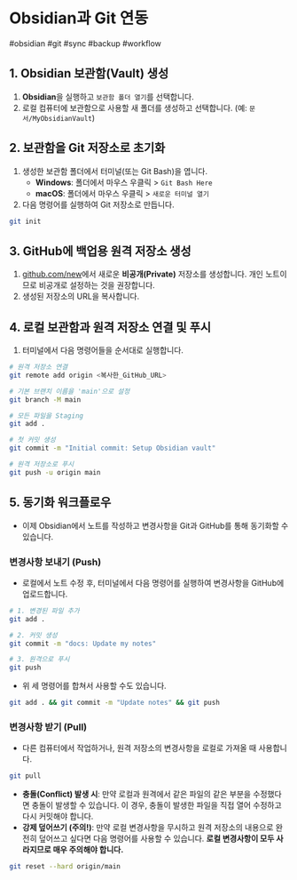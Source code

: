 # Obsidian과 Git 연동

#obsidian #git #sync #backup #workflow

## 1. Obsidian 보관함(Vault) 생성

1.  **Obsidian**을 실행하고 `보관함 폴더 열기`를 선택합니다.
2.  로컬 컴퓨터에 보관함으로 사용할 새 폴더를 생성하고 선택합니다. (예: `문서/MyObsidianVault`)

## 2. 보관함을 Git 저장소로 초기화

1.  생성한 보관함 폴더에서 터미널(또는 Git Bash)을 엽니다.
    - **Windows**: 폴더에서 마우스 우클릭 > `Git Bash Here`
    - **macOS**: 폴더에서 마우스 우클릭 > `새로운 터미널 열기`
2.  다음 명령어를 실행하여 Git 저장소로 만듭니다.

```bash
git init
```

## 3. GitHub에 백업용 원격 저장소 생성

1.  [github.com/new](https://github.com/new)에서 새로운 **비공개(Private)** 저장소를 생성합니다. 개인 노트이므로 비공개로 설정하는 것을 권장합니다.
2.  생성된 저장소의 URL을 복사합니다.

## 4. 로컬 보관함과 원격 저장소 연결 및 푸시

1.  터미널에서 다음 명령어들을 순서대로 실행합니다.

```bash
# 원격 저장소 연결
git remote add origin <복사한_GitHub_URL>

# 기본 브랜치 이름을 'main'으로 설정
git branch -M main

# 모든 파일을 Staging
git add .

# 첫 커밋 생성
git commit -m "Initial commit: Setup Obsidian vault"

# 원격 저장소로 푸시
git push -u origin main
```

## 5. 동기화 워크플로우

- 이제 Obsidian에서 노트를 작성하고 변경사항을 Git과 GitHub를 통해 동기화할 수 있습니다.

### 변경사항 보내기 (Push)

- 로컬에서 노트 수정 후, 터미널에서 다음 명령어를 실행하여 변경사항을 GitHub에 업로드합니다.

```bash
# 1. 변경된 파일 추가
git add .

# 2. 커밋 생성
git commit -m "docs: Update my notes"

# 3. 원격으로 푸시
git push
```

- 위 세 명령어를 합쳐서 사용할 수도 있습니다.

```bash
git add . && git commit -m "Update notes" && git push
```

### 변경사항 받기 (Pull)

- 다른 컴퓨터에서 작업하거나, 원격 저장소의 변경사항을 로컬로 가져올 때 사용합니다.

```bash
git pull
```

- **충돌(Conflict) 발생 시**: 만약 로컬과 원격에서 같은 파일의 같은 부분을 수정했다면 충돌이 발생할 수 있습니다. 이 경우, 충돌이 발생한 파일을 직접 열어 수정하고 다시 커밋해야 합니다.
- **강제 덮어쓰기 (주의!)**: 만약 로컬 변경사항을 무시하고 원격 저장소의 내용으로 완전히 덮어쓰고 싶다면 다음 명령어를 사용할 수 있습니다. **로컬 변경사항이 모두 사라지므로 매우 주의해야 합니다.**

```bash
git reset --hard origin/main
```
